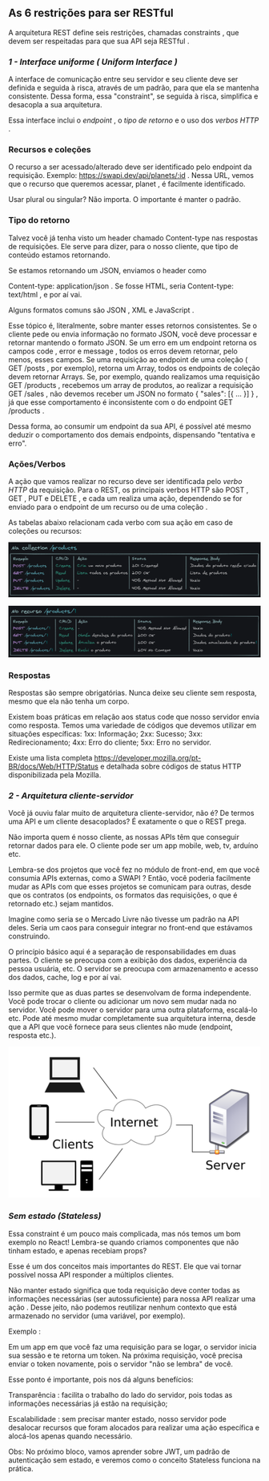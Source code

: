 ## As 6 restrições para ser RESTful

A arquitetura REST define seis restrições, chamadas constraints , que devem ser respeitadas para que sua API seja RESTful .

### *1 - Interface uniforme ( Uniform Interface )*

A interface de comunicação entre seu servidor e seu cliente deve ser definida e seguida à risca, através de um padrão, para que ela se mantenha consistente. Dessa forma, essa "constraint", se seguida à risca, simplifica e desacopla a sua arquitetura.

Essa interface inclui o *endpoint* , o *tipo de retorno* e o uso dos *verbos HTTP* .

### Recursos e coleções

O recurso a ser acessado/alterado deve ser identificado pelo endpoint da requisição. Exemplo: https://swapi.dev/api/planets/:id . Nessa URL, vemos que o recurso que queremos acessar, planet , é facilmente identificado.

Usar plural ou singular? Não importa. O importante é manter o padrão.

### Tipo do retorno
Talvez você já tenha visto um header chamado Content-type nas respostas de requisições. Ele serve para dizer, para o nosso cliente, que tipo de conteúdo estamos retornando.

Se estamos retornando um JSON, enviamos o header como 

Content-type: application/json . Se fosse HTML, seria Content-type: text/html , e por aí vai.

Alguns formatos comuns são JSON , XML e JavaScript .

Esse tópico é, literalmente, sobre manter esses retornos consistentes. Se o cliente pede ou envia informação no formato JSON, você deve processar e retornar mantendo o formato JSON. Se um erro em um endpoint retorna os campos code , error e message , todos os erros devem retornar, pelo menos, esses campos. Se uma requisição ao endpoint de uma coleção ( GET /posts , por exemplo), retorna um Array, todos os endpoints de coleção devem retornar Arrays. Se, por exemplo, quando realizamos uma requisição GET /products , recebemos um array de produtos, ao realizar a requisição GET /sales , não devemos receber um JSON no formato { "sales": [{ ... }] } , já que esse comportamento é inconsistente com o do endpoint GET /products .

Dessa forma, ao consumir um endpoint da sua API, é possível até mesmo deduzir o comportamento dos demais endpoints, dispensando "tentativa e erro".

### Ações/Verbos

A ação que vamos realizar no recurso deve ser identificada pelo *verbo HTTP* da requisição. Para o REST, os principais verbos HTTP são POST , GET , PUT e DELETE , e cada um realiza uma ação, dependendo se for enviado para o endpoint de um recurso ou de uma coleção .

As tabelas abaixo relacionam cada verbo com sua ação em caso de coleções ou recursos:

<img src="REST-collection-requests.png" alt='Verbos HTTP e ações em coleções REST
'>

<img src="REST-resource-requests.png" alt='Verbos HTTP e ações em recursos REST
'>

### Respostas

Respostas são sempre obrigatórias. Nunca deixe seu cliente sem resposta, mesmo que ela não tenha um corpo.

Existem boas práticas em relação aos status code que nosso servidor envia como resposta. Temos uma variedade de códigos que devemos utilizar em situações específicas:
  1xx: Informação;
  2xx: Sucesso;
  3xx: Redirecionamento;
  4xx: Erro do cliente;
  5xx: Erro no servidor.

Existe uma lista completa https://developer.mozilla.org/pt-BR/docs/Web/HTTP/Status e detalhada sobre códigos de status HTTP disponibilizada pela Mozilla.

### *2 - Arquitetura cliente-servidor*

Você já ouviu falar muito de arquitetura cliente-servidor, não é? De termos uma API e um cliente desacoplados? É exatamente o que o REST prega.

Não importa quem é nosso cliente, as nossas APIs têm que conseguir retornar dados para ele. O cliente pode ser um app mobile, web, tv, arduíno etc.

Lembra-se dos projetos que você fez no módulo de front-end, em que você consumia APIs externas, como a SWAPI ? Então, você poderia facilmente mudar as APIs com que esses projetos se comunicam para outras, desde que os contratos (os endpoints, os formatos das requisições, o que é retornado etc.) sejam mantidos.

Imagine como seria se o Mercado Livre não tivesse um padrão na API deles. Seria um caos para conseguir integrar no front-end que estávamos construindo.

O princípio básico aqui é a separação de responsabilidades em duas partes. O cliente se preocupa com a exibição dos dados, experiência da pessoa usuária, etc. O servidor se preocupa com armazenamento e acesso dos dados, cache, log e por aí vai.

Isso permite que as duas partes se desenvolvam de forma independente. Você pode trocar o cliente ou adicionar um novo sem mudar nada no servidor. Você pode mover o servidor para uma outra plataforma, escalá-lo etc. Pode até mesmo mudar completamente sua arquitetura interna, desde que a API que você fornece para seus clientes não mude (endpoint, resposta etc.).

<img src='client-server.png' />


### *Sem estado (Stateless)*

Essa constraint é um pouco mais complicada, mas nós temos um bom exemplo no React! Lembra-se quando criamos componentes que não tinham estado, e apenas recebiam props?

Esse é um dos conceitos mais importantes do REST. Ele que vai tornar possível nossa API responder a múltiplos clientes.

Não manter estado significa que toda requisição deve conter todas as informações necessárias (ser autossuficiente) para nossa API realizar uma ação . Desse jeito, não podemos reutilizar nenhum contexto que está armazenado no servidor (uma variável, por exemplo).

Exemplo :

Em um app em que você faz uma requisição para se logar, o servidor inicia sua sessão e te retorna um token.
Na próxima requisição, você precisa enviar o token novamente, pois o servidor "não se lembra" de você.

Esse ponto é importante, pois nos dá alguns benefícios:

  Transparência : facilita o trabalho do lado do servidor, pois todas as informações necessárias já estão na requisição;

  Escalabilidade : sem precisar manter estado, nosso servidor pode desalocar recursos que foram alocados para realizar uma ação específica e alocá-los apenas quando necessário.

Obs: No próximo bloco, vamos aprender sobre JWT, um padrão de autenticação sem estado, e veremos como o conceito Stateless funciona na prática.
